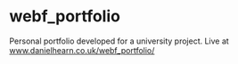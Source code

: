 # webf_portfolio
Personal portfolio developed for a university project.
Live at www.danielhearn.co.uk/webf_portfolio/

